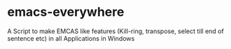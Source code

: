 emacs-everywhere
================

A Script to make EMCAS like features (Kill-ring, transpose, select till end of sentence etc) in all Applications in Windows
